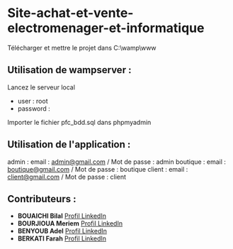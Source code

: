 # Site-achat-et-vente-electromenager-et-informatique

Télécharger et mettre le projet dans C:\wamp\www

## Utilisation de wampserver : 
Lancez le serveur local

- user : root
- password : 

Importer le fichier pfc_bdd.sql dans phpmyadmin

## Utilisation de l'application : 

admin :       email : admin@gmail.com / Mot de passe : admin
boutique :    email : boutique@gmail.com / Mot de passe : boutique
client :      email : client@gmail.com / Mot de passe : client

## Contributeurs : 

- **BOUAICHI Bilal** [Profil LinkedIn](https://www.linkedin.com/in/billal-bouaichi-242149262)
- **BOURJIOUA Meriem** [Profil LinkedIn](https://www.linkedin.com/in/meriem-bouredjioua-3a27112a1)
- **BENYOUB Adel** [Profil LinkedIn](https://www.linkedin.com/in/adel-benyoub)
- **BERKATI Farah** [Profil LinkedIn](https://www.linkedin.com/in/farah-berkati-600019328)


